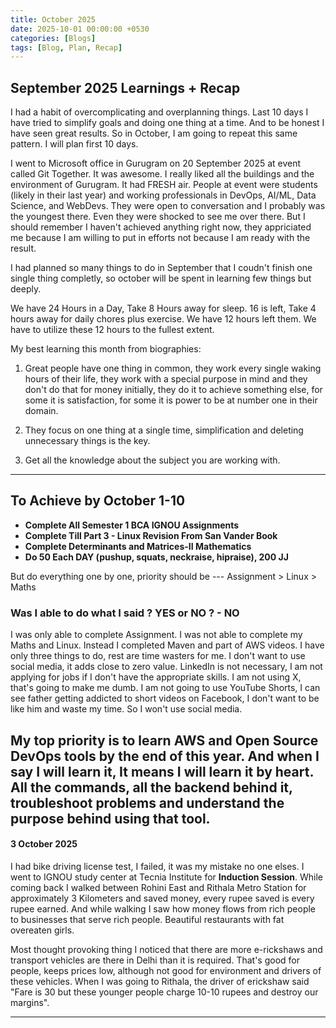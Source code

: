 ```yaml
---
title: October 2025
date: 2025-10-01 00:00:00 +0530
categories: [Blogs]
tags: [Blog, Plan, Recap]
---
```

## September 2025 Learnings + Recap
I had a habit of overcomplicating and overplanning things. Last 10 days I have tried to simplify goals and doing one thing at a time. And to be honest I have seen great results. So in October, I am going to repeat this same pattern. I will plan first 10 days. 

I went to Microsoft office in Gurugram on 20 September 2025 at event called Git Together. It was awesome. I really liked all the buildings and the environment of Gurugram. It had FRESH air. People at event were students (likely in their last year) and working professionals in DevOps, AI/ML, Data Science, and WebDevs. They were open to conversation and I probably was the youngest there. Even they were shocked to see me over there. But I should remember I haven't achieved anything right now, they appriciated me because I am willing to put in efforts not because I am ready with the result.

I had planned so many things to do in September that I coudn't finish one single thing completly, so october will be spent in learning few things but deeply.

We have 24 Hours in a Day, Take 8 Hours away for sleep. 16 is left, Take 4 hours away for daily chores plus exercise. We have 12 hours left them. We have to utilize these 12 hours to the fullest extent. 

My best learning this month from biographies:

1. Great people have one thing in common, they work every single waking hours of their life, they work with a special purpose in mind and they don't do that for money initially, they do it to achieve something else, for some it is satisfaction, for some it is power to be at number one in their domain. 

2. They focus on one thing at a single time, simplification and deleting unnecessary things is the key.

3. Get all the knowledge about the subject you are working with.
---
## To Achieve by October 1-10
- **Complete All Semester 1 BCA IGNOU Assignments**
- **Complete Till Part 3 - Linux Revision From San Vander Book**
- **Complete Determinants and Matrices-II Mathematics**
- **Do 50 Each DAY (pushup, squats, neckraise, hipraise), 200 JJ**  

But do everything one by one, priority should be --- Assignment > Linux > Maths

### Was I able to do what I said ? YES or NO ? - NO

I was only able to complete Assignment. I was not able to complete my Maths and Linux. Instead I completed Maven and part of AWS videos.
I have only three things to do, rest are time wasters for me. I don't want to use social media, it adds close to zero value. LinkedIn is not necessary, I am not applying for jobs if I don't have the appropriate skills. I am not using X, that's going to make me dumb. I am not going to use YouTube Shorts, I can see father getting addicted to short videos on Facebook, I don't want to be like him and waste my time. So I won't use social media. 

My top priority is to learn AWS and Open Source DevOps tools by the end of this year. And when I say I will learn it, It means I will learn it by heart. All the commands, all the backend behind it, troubleshoot problems and understand the purpose behind using that tool.
---
#### 3 October 2025
I had bike driving license test, I failed, it was my mistake no one elses. I went to IGNOU study center at Tecnia Institute for **Induction Session**. While coming back I walked between Rohini East and Rithala Metro Station for approximately 3 Kilometers and saved money, every rupee saved is every rupee earned. And while walking I saw how money flows from rich people to businesses that serve rich people. Beautiful restaurants with fat overeaten girls.

Most thought provoking thing I noticed that there are more e-rickshaws and transport vehicles are there in Delhi than it is required. That's good for people, keeps prices low, although not good for environment and drivers of these vehicles. When I was going to Rithala, the driver of erickshaw said "Fare is 30 but these younger people charge 10-10 rupees and destroy our margins".

---

